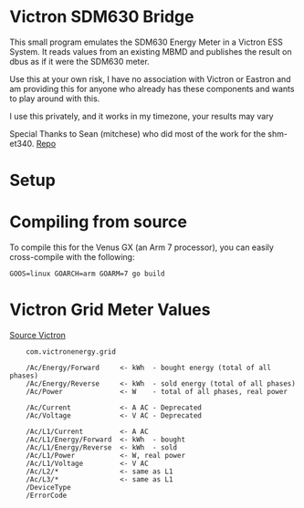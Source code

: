 # Victron SDM630 Bridge

This small program emulates the SDM630 Energy Meter in a Victron ESS System. It reads
values from an existing MBMD and publishes the result on dbus as
if it were the SDM630 meter.

Use this at your own risk, I have no association with Victron or Eastron and am providing
this for anyone who already has these components and wants to play around with this.

I use this privately, and it works in my timezone, your results may vary

Special Thanks to Sean (mitchese) who did most of the work for the shm-et340.
[Repo](https://github.com/mitchese/shm-et340)


# Setup

# Compiling from source

To compile this for the Venus GX (an Arm 7 processor), you can easily cross-compile with the following:

`GOOS=linux GOARCH=arm GOARM=7 go build`


# Victron Grid Meter Values

[Source Victron](https://github.com/victronenergy/venus/wiki/dbus#grid-meter)

        com.victronenergy.grid

        /Ac/Energy/Forward     <- kWh  - bought energy (total of all phases)
        /Ac/Energy/Reverse     <- kWh  - sold energy (total of all phases)
        /Ac/Power              <- W    - total of all phases, real power

        /Ac/Current            <- A AC - Deprecated
        /Ac/Voltage            <- V AC - Deprecated

        /Ac/L1/Current         <- A AC
        /Ac/L1/Energy/Forward  <- kWh  - bought
        /Ac/L1/Energy/Reverse  <- kWh  - sold
        /Ac/L1/Power           <- W, real power
        /Ac/L1/Voltage         <- V AC
        /Ac/L2/*               <- same as L1
        /Ac/L3/*               <- same as L1
        /DeviceType
        /ErrorCode
